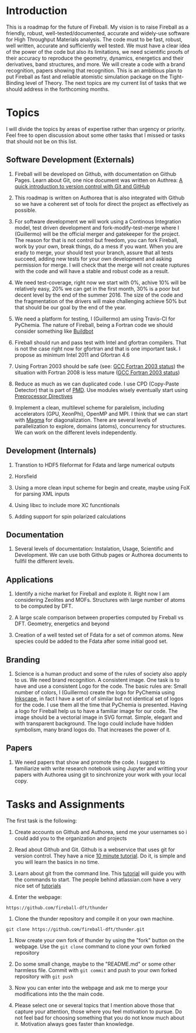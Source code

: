 # Introduction

This is a roadmap for the future of Fireball.
My vision is to raise Fireball as a friendly, robust, well-tested/documented, accurate and widely-use software for High Throughput Materials analysis.
The code must to be fast, robust, well written, accurate and sufficiently well tested.
We must have a clear idea of the power of the code but also its limitations, we need scientific proofs
of their accuracy to reproduce the geometry, dynamics, energetics and their derivatives, band structures, and more.
We will create a code with a brand recognition, papers showing that recognition. 
This is an ambitious plan to put Fireball as fast and reliable atomistic simulation package on the Tight-Binding 
level of Theory. The next topics are my current list of tasks that we should address in the forthcoming months.

# Topics

I will divide the topics by areas of expertise rather than urgency or priority. Feel free to open discussion about
some other tasks that I missed or tasks that should not be on this list.

## Software Development (Externals)

  1. Fireball will be developed on Github, with documentation on Github Pages. Learn about Git, one nice document was written on Authrea: [A quick introduction to version control with Git and GitHub](https://www.authorea.com/users/5990/articles/17489)

  1. This roadmap is written on Authorea that is also integrated with Github so we have a coherent set of tools for direct the project as effectively as possible.

  1. For software development we will work using a Continous Integration model, test driven development and fork-modify-test-merge where I (Guillermo) will be the official merger and gatekeeper for the project. The reason for that is not control but freedom, you can fork Fireball, work by your own, break things, do a mess if you want. When you are erady to merge, your should test your branch, assure that all tests succeed, adding new tests for your own development and asking permission for merge. I will check that the merge will not create ruptures with the code and will have a stable and robust code as a result.

  1. We need test-coverage, right now we start with 0%, achive 10% will be relatively easy, 20% we can get in the first month, 30% is a poor but decent level by the end of the summer 2016. The size of the code and the fragmentation of the drivers will make challenging achieve 50% but that should be our goal by the end of the year.

  1. We need a platform for testing, I (Guillermo) am using Travis-CI for PyChemia. The nature of Fireball, being a Fortran code we should consider something like [Buildbot](http://buildbot.org)

  1. Fireball should run and pass test with Intel and gfortran compilers. That is not the case right now for gfortran and that is one important task. I propose as minimum Intel 2011 and Gfortran 4.6
  
  1. Using Fortran 2003 should be safe (see: [GCC Fortran 2003 status](http://gcc.gnu.org/wiki/Fortran2003Status)) the situation with Fortran 2008 is less mature ([GCC Fortran 2003 status](https://gcc.gnu.org/wiki/Fortran2008Status))

  1. Reduce as much as we can duplicated code. I use CPD (Copy-Paste Detector) that is part of [PMD](http://pmd.github.io). Use modules wisely eventually start using [Preprocessor Directives](https://en.wikipedia.org/wiki/Directive_(programming))

  1. Implement a clean, multilevel scheme for paralelism, including accelerators (GPU, XeonPhi), OpenMP and MPI. I think that we can start with [Magma](http://icl.cs.utk.edu/magma/) for diagonalization. There are several levels of parallelization to explore, domains (atoms), concurrency for structures. We can work on the different levels independently.

## Development (Internals)

  1. Transtion to HDF5 fileformat for Fdata and large numerical outputs

  1. Horsfield 

  1. Using a more clean input scheme for begin and create, maybe using FoX for parsing XML inputs
  
  1. Using libxc to include more XC funcntionals
 
  1. Adding support for spin polarized calculations 
  

## Documentation

  1. Several levels of documentation: Instalation, Usage, Scientific and Development. We can use both Github pages or Authorea documents to fullfil the different levels.

## Applications

   1. Identify a niche market for Fireball and explote it. Right now I am considering Zeolites and MOFs. Structures with large number of atoms to be computed by DFT.
   
   1. A large scale comparison between properties computed by Fireball vs DFT. Geometry, energetics and beyond 
   
   1. Creation of a well tested set of Fdata for a set of common atoms. New species could be added to the Fdata after some initial good set.

## Branding

   1. Science is a human product and some of the rules of society also apply to us. We need brand recognition. A consistent image. One task is to have and use a consistent Logo for the code. The basic rules are: Small number of colors, I (Guillermo) create the logo for PyChemia using [Inkscape](https://inkscape.org/en/), in fact I have a set of of similar but not identical set of logos for the code. I use them all the time that PyChemia is presented. Having a logo for Fireball help us to have a familiar image for our code. The image should be a vectorial image in SVG format. Simple, elegant and with transparent background. The logo could include have hidden symbolism, many brand logos do. That increases the power of it.  

## Papers

   1. We need papers that show and promote the code. I suggest to familiarize with write research notebook using Jupyter and writting your papers with Authorea using git to sinchronize your work with your local copy.


# Tasks and Assignments

The first task is the following:

   1. Create accounts on Github and Authorea, send me your usernames so i could add you to the organization and projects
   
   1. Read about Github and Git. Github is a webservice that uses git for version control. They have a nice [10 minute tutorial](https://guides.github.com/activities/hello-world/). Do it, is simple and you will learn the basics in no time.

   1. Learn about git from the command line. This [tutorial](https://try.github.io/levels/1/challenges/1) will guide you with the commands to start. The people behind atlassian.com have a very nice set of [tutorials](https://www.atlassian.com/git/)


   1. Enter the webpage:
   
`https://github.com/fireball-dft/thunder`
   
   1. Clone the thunder repository and compile it on your own machine.
   
`git clone https://github.com/fireball-dft/thunder.git`

   1. Now create your own fork of thunder by using the "fork" button on the webpage. Use the `git clone` command to clone your own forked repository

   1. Do some small change, maybe to the "README.md" or some other harmless file. Commit with `git commit` and push to your own forked repository with `git push`

   1. Now you can enter into the webpage and ask me to merge your modifications into the the main code.
   
   1. Please select one or several topics that I mention above those that capture your attention, those where you feel motivation to pursue. Do not feel bad for choosing something that you do not know much about it. Motivation always goes faster than knowledge.
   
